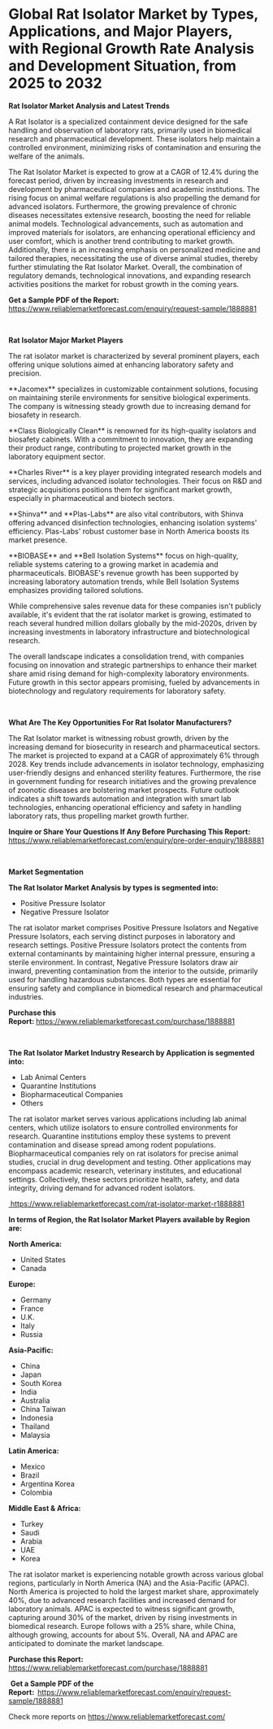 <p><h1>Global Rat Isolator Market by Types, Applications, and Major Players, with Regional Growth Rate Analysis and Development Situation, from 2025 to 2032</h1></p><p><strong>Rat Isolator Market Analysis and Latest Trends</strong></p>
<p><p>A Rat Isolator is a specialized containment device designed for the safe handling and observation of laboratory rats, primarily used in biomedical research and pharmaceutical development. These isolators help maintain a controlled environment, minimizing risks of contamination and ensuring the welfare of the animals. </p><p>The Rat Isolator Market is expected to grow at a CAGR of 12.4% during the forecast period, driven by increasing investments in research and development by pharmaceutical companies and academic institutions. The rising focus on animal welfare regulations is also propelling the demand for advanced isolators. Furthermore, the growing prevalence of chronic diseases necessitates extensive research, boosting the need for reliable animal models. Technological advancements, such as automation and improved materials for isolators, are enhancing operational efficiency and user comfort, which is another trend contributing to market growth. Additionally, there is an increasing emphasis on personalized medicine and tailored therapies, necessitating the use of diverse animal studies, thereby further stimulating the Rat Isolator Market. Overall, the combination of regulatory demands, technological innovations, and expanding research activities positions the market for robust growth in the coming years.</p></p>
<p><strong>Get a Sample PDF of the Report:&nbsp;</strong> <a href="https://www.reliablemarketforecast.com/enquiry/request-sample/1888881?utm_campaign=2890&utm_medium=2&utm_source=Github&utm_content=ia&utm_term=28032025&utm_id=rat-isolator">https://www.reliablemarketforecast.com/enquiry/request-sample/1888881</a></p>
<p>&nbsp;</p>
<p><strong>Rat Isolator Major Market Players</strong></p>
<p><p>The rat isolator market is characterized by several prominent players, each offering unique solutions aimed at enhancing laboratory safety and precision.</p><p>**Jacomex** specializes in customizable containment solutions, focusing on maintaining sterile environments for sensitive biological experiments. The company is witnessing steady growth due to increasing demand for biosafety in research.</p><p>**Class Biologically Clean** is renowned for its high-quality isolators and biosafety cabinets. With a commitment to innovation, they are expanding their product range, contributing to projected market growth in the laboratory equipment sector.</p><p>**Charles River** is a key player providing integrated research models and services, including advanced isolator technologies. Their focus on R&D and strategic acquisitions positions them for significant market growth, especially in pharmaceutical and biotech sectors.</p><p>**Shinva** and **Plas-Labs** are also vital contributors, with Shinva offering advanced disinfection technologies, enhancing isolation systems' efficiency. Plas-Labs' robust customer base in North America boosts its market presence.</p><p>**BIOBASE** and **Bell Isolation Systems** focus on high-quality, reliable systems catering to a growing market in academia and pharmaceuticals. BIOBASE's revenue growth has been supported by increasing laboratory automation trends, while Bell Isolation Systems emphasizes providing tailored solutions.</p><p>While comprehensive sales revenue data for these companies isn't publicly available, it's evident that the rat isolator market is growing, estimated to reach several hundred million dollars globally by the mid-2020s, driven by increasing investments in laboratory infrastructure and biotechnological research.</p><p>The overall landscape indicates a consolidation trend, with companies focusing on innovation and strategic partnerships to enhance their market share amid rising demand for high-complexity laboratory environments. Future growth in this sector appears promising, fueled by advancements in biotechnology and regulatory requirements for laboratory safety.</p></p>
<p>&nbsp;</p>
<p><strong>What Are The Key Opportunities For Rat Isolator Manufacturers?</strong></p>
<p><p>The Rat Isolator market is witnessing robust growth, driven by the increasing demand for biosecurity in research and pharmaceutical sectors. The market is projected to expand at a CAGR of approximately 6% through 2028. Key trends include advancements in isolator technology, emphasizing user-friendly designs and enhanced sterility features. Furthermore, the rise in government funding for research initiatives and the growing prevalence of zoonotic diseases are bolstering market prospects. Future outlook indicates a shift towards automation and integration with smart lab technologies, enhancing operational efficiency and safety in handling laboratory rats, thus propelling market growth further.</p></p>
<p><strong>Inquire or Share Your Questions If Any Before Purchasing This Report:</strong> <a href="https://www.reliablemarketforecast.com/enquiry/pre-order-enquiry/1888881?utm_campaign=2890&utm_medium=2&utm_source=Github&utm_content=ia&utm_term=28032025&utm_id=rat-isolator">https://www.reliablemarketforecast.com/enquiry/pre-order-enquiry/1888881</a></p>
<p>&nbsp;</p>
<p><strong>Market Segmentation</strong></p>
<p><strong>The Rat Isolator Market Analysis by types is segmented into:</strong></p>
<p><ul><li>Positive Pressure Isolator</li><li>Negative Pressure Isolator</li></ul></p>
<p><p>The rat isolator market comprises Positive Pressure Isolators and Negative Pressure Isolators, each serving distinct purposes in laboratory and research settings. Positive Pressure Isolators protect the contents from external contaminants by maintaining higher internal pressure, ensuring a sterile environment. In contrast, Negative Pressure Isolators draw air inward, preventing contamination from the interior to the outside, primarily used for handling hazardous substances. Both types are essential for ensuring safety and compliance in biomedical research and pharmaceutical industries.</p></p>
<p><strong>Purchase this Report:&nbsp;</strong><a href="https://www.reliablemarketforecast.com/purchase/1888881?utm_campaign=2890&utm_medium=2&utm_source=Github&utm_content=ia&utm_term=28032025&utm_id=rat-isolator">https://www.reliablemarketforecast.com/purchase/1888881</a></p>
<p>&nbsp;</p>
<p><strong>The Rat Isolator Market Industry Research by Application is segmented into:</strong></p>
<p><ul><li>Lab Animal Centers</li><li>Quarantine Institutions</li><li>Biopharmaceutical Companies</li><li>Others</li></ul></p>
<p><p>The rat isolator market serves various applications including lab animal centers, which utilize isolators to ensure controlled environments for research. Quarantine institutions employ these systems to prevent contamination and disease spread among rodent populations. Biopharmaceutical companies rely on rat isolators for precise animal studies, crucial in drug development and testing. Other applications may encompass academic research, veterinary institutes, and educational settings. Collectively, these sectors prioritize health, safety, and data integrity, driving demand for advanced rodent isolators.</p></p>
<p><a href="https://www.reliablemarketforecast.com/rat-isolator-market-r1888881?utm_campaign=2890&utm_medium=2&utm_source=Github&utm_content=ia&utm_term=28032025&utm_id=rat-isolator">&nbsp;https://www.reliablemarketforecast.com/rat-isolator-market-r1888881</a></p>
<p><strong>In terms of Region, the Rat Isolator Market Players available by Region are:</strong></p>
<p>
    <p> <strong> North America: </strong>
        <ul>
            <li>United States</li>
            <li>Canada</li>
        </ul>
        </p> 
    <p> <strong> Europe: </strong>
        <ul>
            <li>Germany</li>
            <li>France</li>
            <li>U.K.</li>
            <li>Italy</li>
            <li>Russia</li>
        </ul>
        </p> 
    <p> <strong> Asia-Pacific: </strong>
        <ul>
            <li>China</li>
            <li>Japan</li>
            <li>South Korea</li>
            <li>India</li>
            <li>Australia</li>
            <li>China Taiwan</li>
            <li>Indonesia</li>
            <li>Thailand</li>
            <li>Malaysia</li>
        </ul>
        </p> 
    <p> <strong> Latin America: </strong>
        <ul>
            <li>Mexico</li>
            <li>Brazil</li>
            <li>Argentina Korea</li>
            <li>Colombia</li>
        </ul>
        </p> 
    <p> <strong> Middle East & Africa: </strong>
        <ul>
            <li>Turkey</li>
            <li>Saudi</li>
            <li>Arabia</li>
            <li>UAE</li>
            <li>Korea</li>
        </ul>
    </p>
    </p>
<p><p>The rat isolator market is experiencing notable growth across various global regions, particularly in North America (NA) and the Asia-Pacific (APAC). North America is projected to hold the largest market share, approximately 40%, due to advanced research facilities and increased demand for laboratory animals. APAC is expected to witness significant growth, capturing around 30% of the market, driven by rising investments in biomedical research. Europe follows with a 25% share, while China, although growing, accounts for about 5%. Overall, NA and APAC are anticipated to dominate the market landscape.</p></p>
<p><strong>Purchase this Report: </strong><a href="https://www.reliablemarketforecast.com/purchase/1888881?utm_campaign=2890&utm_medium=2&utm_source=Github&utm_content=ia&utm_term=28032025&utm_id=rat-isolator">https://www.reliablemarketforecast.com/purchase/1888881</a></p>
<p>&nbsp;<strong>Get a Sample PDF of the Report:&nbsp;&nbsp;</strong><a href="https://www.reliablemarketforecast.com/enquiry/request-sample/1888881?utm_campaign=2890&utm_medium=2&utm_source=Github&utm_content=ia&utm_term=28032025&utm_id=rat-isolator">https://www.reliablemarketforecast.com/enquiry/request-sample/1888881</a></p>
<p><strong></strong></p>
<p>Check more reports on <a href="https://www.reliablemarketforecast.com/?utm_campaign=2890&utm_medium=2&utm_source=Github&utm_content=ia&utm_term=28032025&utm_id=rat-isolator">https://www.reliablemarketforecast.com/</a></p>